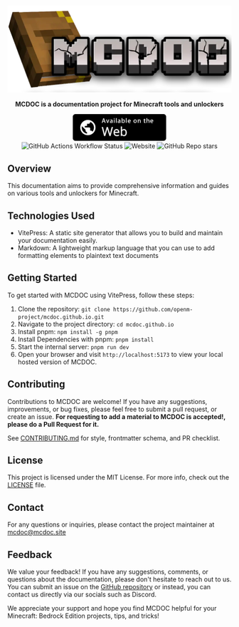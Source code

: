 <div align="center">
  <img src="https://raw.githubusercontent.com/OpenM-Project/mcdoc.github.io/main/docs/public/assets/images/title.webp" alt="MCDOC Title">
  <p><b>MCDOC is a documentation project for Minecraft tools and unlockers</b></p>
  <a href="https://mcdoc.site" target="_blank">
    <img src="https://raw.githubusercontent.com/OpenM-Project/mcdoc.github.io/main/docs/public/assets/images/webapp-badge.svg" alt="Available on the Web" height="60">
  </a>
  <br>
  <img alt="GitHub Actions Workflow Status" src="https://img.shields.io/github/actions/workflow/status/OpenM-Project/mcdoc.github.io/deploy.yml?style=for-the-badge">
  <img alt="Website" src="https://img.shields.io/website?url=https%3A%2F%2Fmcdoc.site&style=for-the-badge">
  <img alt="GitHub Repo stars" src="https://img.shields.io/github/stars/OpenM-Project/mcdoc.github.io?style=for-the-badge">



</div>

## Overview 

This documentation aims to provide comprehensive information and guides on various tools and unlockers for Minecraft.

## Technologies Used

- VitePress: A static site generator that allows you to build and maintain your documentation easily.
- Markdown: A lightweight markup language that you can use to add formatting elements to plaintext text documents

## Getting Started

To get started with MCDOC using VitePress, follow these steps:
1. Clone the repository: `git clone https://github.com/openm-project/mcdoc.github.io.git`
2. Navigate to the project directory: `cd mcdoc.github.io`
3. Install pnpm: `npm install -g pnpm`
4. Install Dependencies with pnpm: `pnpm install`
5. Start the internal server: `pnpm run dev`
6. Open your browser and visit `http://localhost:5173` to view your local hosted version of MCDOC.


## Contributing

Contributions to MCDOC are welcome! If you have any suggestions, improvements, or bug fixes, please feel free to submit a pull request, or create an issue.
**For requesting to add a material to MCDOC is accepted!, please do a Pull Request for it.**

See [CONTRIBUTING.md](CONTRIBUTING.md) for style, frontmatter schema, and PR checklist.

## License

This project is licensed under the MIT License. For more info, check out the [LICENSE](LICENSE) file.

## Contact

For any questions or inquiries, please contact the project maintainer at [mcdoc@mcdoc.site](mailto:mcdoc@mcdoc.site)

## Feedback

We value your feedback! If you have any suggestions, comments, or questions about the documentation, please don't hesitate to reach out to us. You can submit an issue on the [GitHub repository](https://github.com/openm-project/mcdoc.github.io/issues) or instead, you can contact us directly via our socials such as Discord.

We appreciate your support and hope you find MCDOC helpful for your Minecraft: Bedrock Edition projects, tips, and tricks!

